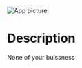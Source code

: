 ![App picture](https://github.com/margiki/NHS-nodejs-webapp/blob/master/github_readme_photos/main_picture.jpg)

# Description
None of your buissness